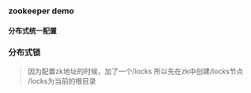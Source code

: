 ### zookeeper demo

#### 分布式统一配置

### 分布式锁

> 因为配置zk地址的时候，加了一个/locks 所以先在zk中创建/locks节点  /locks为当前的根目录